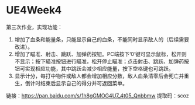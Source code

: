 # UE4Week4

第三次作业，实现功能：

1. 增加了血条和能量条，只能显示自己的血条，不能同时显示敌人的（后续需要改进）。
2. 增加了瞄准、射击、跳跃、加弹药按钮。PC端按下‘0’键可显示鼠标，松开则不显示；按下瞄准按钮进行瞄准，松开停止瞄准；点击射击、跳跃、加弹药按钮可实现相应功能，其中跳跃会减少相应能量，按下空格键也可跳跃。
3. 显示计分，每打中物件或敌人都会增加相应分数，敌人血条清零后会死亡并重生，倒计时结束后显示自己的得分并可返回菜单。

链接：https://pan.baidu.com/s/1h8gGMOG4U7_4t05_Qnbbmw 
提取码：scoz
